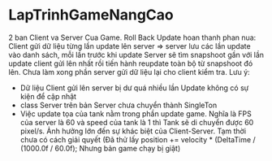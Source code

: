 # LapTrinhGameNangCao
2 ban Client va Server Cua Game.
Roll Back Update hoan thanh phan nua:
Client gửi dữ liệu từng lần update lên server => server lưu các lần update vào danh sách, mỗi lần trước khi update Server sẽ tìm snapshoot gần với lần update client gửi lên nhất rồi tiến hành reupdate toàn bộ từ snapshoot đó lên.
Chưa làm xong phần server gửi dữ liệu lại cho client kiểm tra.
Lưu ý:
+ Dữ liệu Client gửi lên server bị dư quá nhiều lần Update không có sự kiện để cập nhật
+ class Server trên bản Server chưa chuyển thành SingleTon
+ Việc update tọa của tank nằm trong phần update game. Nghĩa là FPS của server là 60 và speed của tank là 1 thì Tank sẽ di chuyển được 60 pixel/s. Ảnh hưởng lớn đến sự khác biệt của Client-Server. Tạm thời chưa có cách giải quyết (Đã thử lấy position += velocity * (DeltaTime / (1000.0f / 60.0f); Nhưng bản game chạy bị giật)
